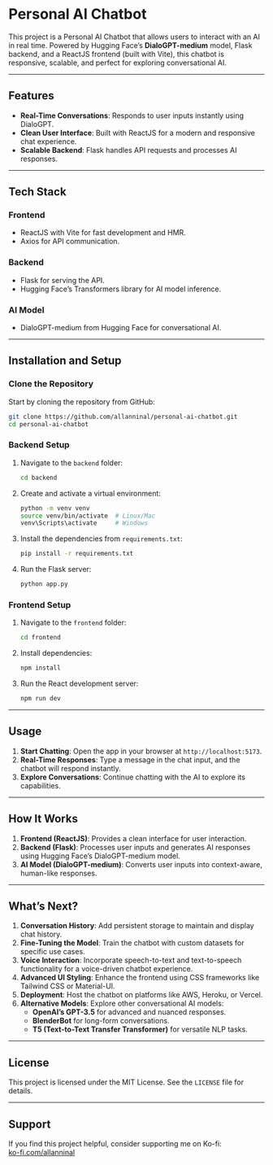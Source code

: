 
# Personal AI Chatbot

This project is a Personal AI Chatbot that allows users to interact with an AI in real time. Powered by Hugging Face’s **DialoGPT-medium** model, Flask backend, and a ReactJS frontend (built with Vite), this chatbot is responsive, scalable, and perfect for exploring conversational AI.

---

## Features

- **Real-Time Conversations**: Responds to user inputs instantly using DialoGPT.
- **Clean User Interface**: Built with ReactJS for a modern and responsive chat experience.
- **Scalable Backend**: Flask handles API requests and processes AI responses.

---

## Tech Stack

### **Frontend**
- ReactJS with Vite for fast development and HMR.
- Axios for API communication.

### **Backend**
- Flask for serving the API.
- Hugging Face’s Transformers library for AI model inference.

### **AI Model**
- DialoGPT-medium from Hugging Face for conversational AI.

---

## Installation and Setup

### Clone the Repository
Start by cloning the repository from GitHub:
```bash
git clone https://github.com/allanninal/personal-ai-chatbot.git
cd personal-ai-chatbot
```

### Backend Setup
1. Navigate to the `backend` folder:
   ```bash
   cd backend
   ```

2. Create and activate a virtual environment:
   ```bash
   python -m venv venv
   source venv/bin/activate  # Linux/Mac
   venv\Scripts\activate     # Windows
   ```

3. Install the dependencies from `requirements.txt`:
   ```bash
   pip install -r requirements.txt
   ```

4. Run the Flask server:
   ```bash
   python app.py
   ```

### Frontend Setup
1. Navigate to the `frontend` folder:
   ```bash
   cd frontend
   ```

2. Install dependencies:
   ```bash
   npm install
   ```

3. Run the React development server:
   ```bash
   npm run dev
   ```

---

## Usage

1. **Start Chatting**: Open the app in your browser at `http://localhost:5173`.
2. **Real-Time Responses**: Type a message in the chat input, and the chatbot will respond instantly.
3. **Explore Conversations**: Continue chatting with the AI to explore its capabilities.

---

## How It Works

1. **Frontend (ReactJS)**: Provides a clean interface for user interaction.
2. **Backend (Flask)**: Processes user inputs and generates AI responses using Hugging Face’s DialoGPT-medium model.
3. **AI Model (DialoGPT-medium)**: Converts user inputs into context-aware, human-like responses.

---

## What’s Next?

1. **Conversation History**: Add persistent storage to maintain and display chat history.
2. **Fine-Tuning the Model**: Train the chatbot with custom datasets for specific use cases.
3. **Voice Interaction**: Incorporate speech-to-text and text-to-speech functionality for a voice-driven chatbot experience.
4. **Advanced UI Styling**: Enhance the frontend using CSS frameworks like Tailwind CSS or Material-UI.
5. **Deployment**: Host the chatbot on platforms like AWS, Heroku, or Vercel.
6. **Alternative Models**: Explore other conversational AI models:
   - **OpenAI’s GPT-3.5** for advanced and nuanced responses.
   - **BlenderBot** for long-form conversations.
   - **T5 (Text-to-Text Transfer Transformer)** for versatile NLP tasks.

---

## License

This project is licensed under the MIT License. See the `LICENSE` file for details.

---

## Support

If you find this project helpful, consider supporting me on Ko-fi:  
[ko-fi.com/allanninal](https://ko-fi.com/allanninal)
